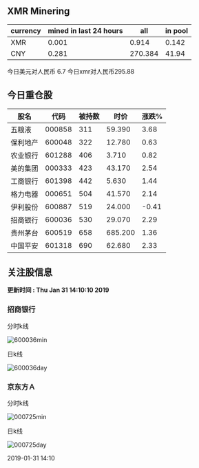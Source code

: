 ## XMR Minering

|currency|mined in last 24 hours|all|in pool|
|---|---|---|---|
|XMR|0.001|0.914|0.142|
|CNY|0.281|270.384|41.94|

今日美元对人民币 6.7	今日xmr对人民币295.88


## 今日重仓股 

|股名|代码|被持数|时价|涨跌%|
|---|---|---|---|---|
|五粮液|000858|311|59.390|3.68|
|保利地产|600048|322|12.780|0.63|
|农业银行|601288|406|3.710|0.82|
|美的集团|000333|423|43.170|2.54|
|工商银行|601398|442|5.630|1.44|
|格力电器|000651|504|41.570|2.14|
|伊利股份|600887|519|24.000|-0.41|
|招商银行|600036|530|29.070|2.29|
|贵州茅台|600519|658|685.200|1.36|
|中国平安|601318|690|62.680|2.33|

## 关注股信息
**更新时间 : Thu Jan 31 14:10:10 2019**
### 招商银行 
分时k线

![600036min](http://image.sinajs.cn/newchart/min/n/sh600036.gif)

日k线

![600036day](http://image.sinajs.cn/newchart/daily/n/sh600036.gif)

### 京东方Ａ 
分时k线

![000725min](http://image.sinajs.cn/newchart/min/n/sz000725.gif)

日k线

![000725day](http://image.sinajs.cn/newchart/daily/n/sz000725.gif)

2019-01-31 14:10